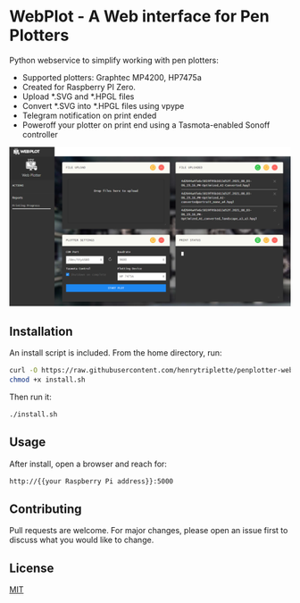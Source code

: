 # WebPlot - A Web interface for Pen Plotters

Python webservice to simplify working with pen plotters:
- Supported plotters: Graphtec MP4200, HP7475a
- Created for Raspberry PI Zero.
- Upload *.SVG and *.HPGL files
- Convert *.SVG into *.HPGL files using vpype
- Telegram notification on print ended
- Poweroff your plotter on print end using a Tasmota-enabled Sonoff controller

[![Image of WebPlot - A Web interface for Pen Plotter](./docs/img/screenshot.png)](https://github.com/henrytriplette/penplotter-webserver)

## Installation

An install script is included.
From the home directory, run:

```bash
curl -O https://raw.githubusercontent.com/henrytriplette/penplotter-webserver/main/install.sh
chmod +x install.sh
```

Then run it:
```bash
./install.sh
```

## Usage

After install, open a browser and reach for:
```bash
http://{{your Raspberry Pi address}}:5000
```

## Contributing
Pull requests are welcome. For major changes, please open an issue first to discuss what you would like to change.

## License
[MIT](https://choosealicense.com/licenses/mit/)
